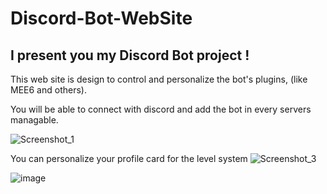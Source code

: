 # Discord-Bot-WebSite

## I present you my Discord Bot project !

This web site is design to control and personalize the bot's plugins, (like MEE6 and others).

You will be able to connect with discord and add the bot in every servers managable.

![Screenshot_1](https://user-images.githubusercontent.com/71793112/171668037-235ab2a8-cded-4e4b-9e86-aa4bd7447f19.png)

You can personalize your profile card for the level system
![Screenshot_3](https://user-images.githubusercontent.com/71793112/171668140-3ee665b1-2e0f-4b8c-af2c-2a402ba3c00c.png)

![image](https://user-images.githubusercontent.com/71793112/171668187-6830eafb-0617-423f-95ac-ffcabb8fee57.png)







